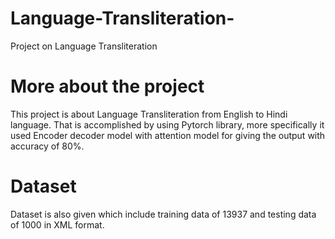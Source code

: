 # Language-Transliteration-
Project on Language Transliteration 

# More about the project
This project is about Language Transliteration from English to Hindi language. That is accomplished by using Pytorch library, more specifically it used Encoder decoder model with attention model for giving the output with accuracy of 80%.

# Dataset
Dataset is also given which include training data of 13937 and testing data of 1000 in XML format.

